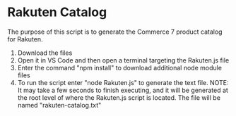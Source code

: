 <h1>Rakuten Catalog</h1>
<p>The purpose of this script is to generate the Commerce 7 product catalog for Rakuten.</p>
<ol>
  <li>Download the files</li>
  <li>Open it in VS Code and then open a terminal targeting the Rakuten.js file</li>
  <li>Enter the command "npm install" to download additional node module files</li>
  <li>To run the script enter "node Rakuten.js" to generate the text file. NOTE: It may take a few seconds to finish executing, and it will be generated at the root level of where the Rakuten.js script is located. The file will be named "rakuten-catalog.txt"</li>
</ol>

